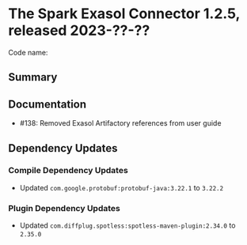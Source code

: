 # The Spark Exasol Connector 1.2.5, released 2023-??-??

Code name:

## Summary

## Documentation

* #138: Removed Exasol Artifactory references from user guide

## Dependency Updates

### Compile Dependency Updates

* Updated `com.google.protobuf:protobuf-java:3.22.1` to `3.22.2`

### Plugin Dependency Updates

* Updated `com.diffplug.spotless:spotless-maven-plugin:2.34.0` to `2.35.0`
